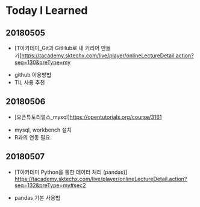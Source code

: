 # Today I Learned

## 20180505
* [T아카데미_Git과 GitHub로 내 커리어 만들기]https://tacademy.sktechx.com/live/player/onlineLectureDetail.action?seq=130&preType=my
- github 이용방법
- TIL 사용 추천

## 20180506
* [오픈튜토리얼스_mysql]https://opentutorials.org/course/3161
- mysql, workbench 설치
- R과의 연동 필요.

## 20180507
* [T아카데미 Python을 통한 데이터 처리 (pandas)] https://tacademy.sktechx.com/live/player/onlineLectureDetail.action?seq=132&preType=my#sec2
- pandas 기본 사용법
